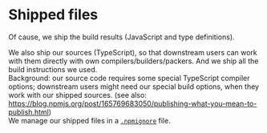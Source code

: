 # Shipped files

Of cause, we ship the build results (JavaScript and type definitions).

We also ship our sources (TypeScript), so that downstream users can work with them directly with own compilers/builders/packers. 
And we ship all the build instructions we used.  
Background: our source code requires some special TypeScript compiler options; downstream users might need our special build options, when they work with our shipped sources. (see also: <https://blog.npmjs.org/post/165769683050/publishing-what-you-mean-to-publish.html>)  
We manage our shipped files in a [`.npmignore`](../../.npmignore) file. 
